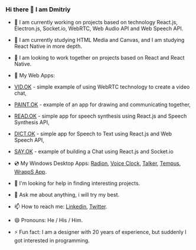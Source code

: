 ### Hi there 👋 I am Dmitriy

- 🔭 I am currently working on projects based on technology React.js, Electron.js, Socket.io, WebRTC, Web Audio API and Web Speech API.
- 🌱 I am currently studying HTML Media and Canvas, and I am studying React Native in more depth.
- 👯 I am looking to work together on projects based on React and React Native.

- 📀 My Web Apps:  
- <a href="https://github.com/GrafSoul/webrtc-video-chat" target="_blank">VID.OK</a> - simple example of using WebRTC technology to create a video chat,   
- <a href="https://github.com/GrafSoul/webrtc-paint-chat" target="_blank">PAINT.OK</a> - example of an app for drawing and communicating together,   
- <a href="https://github.com/GrafSoul/react-speech-synthesis" target="_blank">READ.OK</a> - simple app for speech synthesis using React.js and Speech Synthesis API,   
- <a href="https://github.com/GrafSoul/react-speech-to-text" target="_blank">DICT.OK</a> - simple app for Speech to Text using React.js and Web Speech API,   
- <a href="https://github.com/GrafSoul/react-socket-io-chat" target="_blank">SAY.OK</a> - example of building a Chat using React.js and Socket.io  

- 💿 My Windows Desktop Apps: <a href="https://github.com/GrafSoul/radio-online" target="_blank">Radion</a>, <a href="https://github.com/GrafSoul/voice-clock" target="_blank">Voice Clock</a>, <a href="https://github.com/GrafSoul/talker" target="_blank">Talker</a>, <a href="https://github.com/GrafSoul/tempus" target="_blank">Tempus</a>, <a href="https://github.com/GrafSoul/wrapps" target="_blank">WrappS App</a>.

- 🤔  I'm looking for help in finding interesting projects.
- 💬 Ask me about anything, i will try my best.
- 📫 How to reach me: <a href="https://www.linkedin.com/in/dmitriy-zatulovskiy-0469331a1/">Linkedin</a>, <a href="https://twitter.com/GrafSoul">Twitter</a>.
- 😄 Pronouns: He / His / Him.
- ⚡ Fun fact: I am a designer with 20 years of experience, but suddenly I got interested in programming.

<!--
**GrafSoul/GrafSoul** is a ✨ _special_ ✨ repository because its `README.md` (this file) appears on your GitHub profile.
Here are some ideas to get you started:

-->
